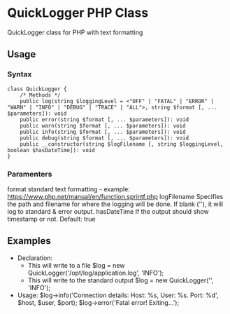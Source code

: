 # QuickLogger PHP Class
QuickLogger class for PHP with text formatting

## Usage
### Syntax
    class QuickLogger {
        /* Methods */
        public log(string $loggingLevel = <"OFF" | "FATAL" | "ERROR" | "WARN" | "INFO" | "DEBUG" | "TRACE" | "ALL">, string $format [, ... $parameters]): void
        public error(string $format [, ... $parameters]): void
        public warn(string $format [, ... $parameters]): void
        public info(string $format [, ... $parameters]): void
        public debug(string $format [, ... $parameters]): void
        public __constructor(string $logFilename [, string $loggingLevel, boolean $hasDateTime]): void
    }

### Paramenters
format         standard text formatting - example: https://www.php.net/manual/en/function.sprintf.php
logFilename    Specifies the path and filename for where the logging will be done. If blank (''), it will log to standard & error output.
hasDateTime    If the output should show timestamp or not. Default: true


## Examples
  - Declaration: 
    - This will write to a file
        $log = new QuickLogger('/opt/log/application.log', 'INFO');
    - This will write to the standard output
        $log = new QuickLogger('', 'INFO');
  - Usage:
        $log->info('Connection details: Host: %s, User: %s. Port: %d', $host, $user, $port);
        $log->error('Fatal error! Exiting...');
